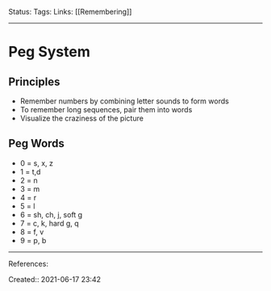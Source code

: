 Status:
Tags: 
Links: [[Remembering]]
___
# Peg System
## Principles
- Remember numbers by combining letter sounds to form words
- To remember long sequences, pair them into words
- Visualize the craziness of the picture
## Peg Words
-   0 = s, x, z
-   1 = t,d
-   2 = n
-   3 = m
-   4 = r
-   5 = l
-   6 = sh, ch, j, soft g
-   7 = c, k, hard g, q
-   8 = f, v
-   9 = p, b
___
References:

Created:: 2021-06-17 23:42